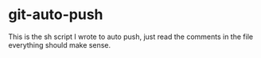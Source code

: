 # git-auto-push
This is the sh script I wrote to auto push, just read the comments in the file everything should make sense.
